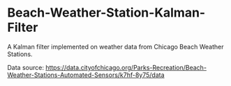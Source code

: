 # Beach-Weather-Station-Kalman-Filter

A Kalman filter implemented on weather data from Chicago Beach Weather Stations.

Data source: https://data.cityofchicago.org/Parks-Recreation/Beach-Weather-Stations-Automated-Sensors/k7hf-8y75/data
